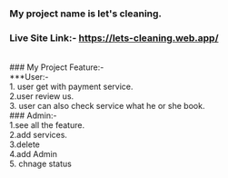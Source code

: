 ### My project name is let's cleaning.
### Live Site Link:- https://lets-cleaning.web.app/
<br/>
### My Project Feature:-
<br/>
***User:-
<br/>
1. user get with payment service.
<br/>
2.user review us.
<br/>
3. user can also check service what he or she book.
<br/>
### Admin:-
<br/>
1.see all the feature.
<br/>
2.add services.
<br/>
3.delete 
<br/>
4.add Admin
<br/>
5. chnage status
